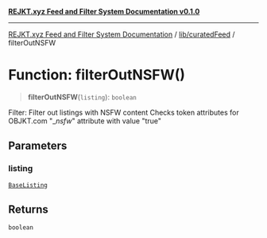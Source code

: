 [**REJKT.xyz Feed and Filter System Documentation v0.1.0**](../../../README.md)

***

[REJKT.xyz Feed and Filter System Documentation](../../../modules.md) / [lib/curatedFeed](../README.md) / filterOutNSFW

# Function: filterOutNSFW()

> **filterOutNSFW**(`listing`): `boolean`

Filter: Filter out listings with NSFW content
Checks token attributes for OBJKT.com "__nsfw_" attribute with value "true"

## Parameters

### listing

[`BaseListing`](../interfaces/BaseListing.md)

## Returns

`boolean`
